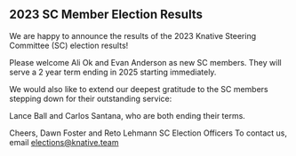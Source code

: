 ## 2023 SC Member Election Results

We are happy to announce the results of the 2023 Knative Steering Committee (SC) election results!

Please welcome Ali Ok and Evan Anderson as new SC members. They will serve a 2 year term ending in 2025 starting immediately.

We would also like to extend our deepest gratitude to the SC members stepping down for their outstanding service:

Lance Ball and Carlos Santana, who are both ending their terms.

Cheers,
Dawn Foster and Reto Lehmann
SC Election Officers
To contact us, email elections@knative.team
